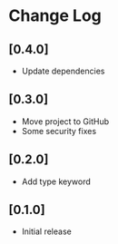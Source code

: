 # Change Log

## [0.4.0]

- Update dependencies

## [0.3.0]

- Move project to GitHub
- Some security fixes

## [0.2.0]

- Add type keyword

## [0.1.0]

- Initial release
